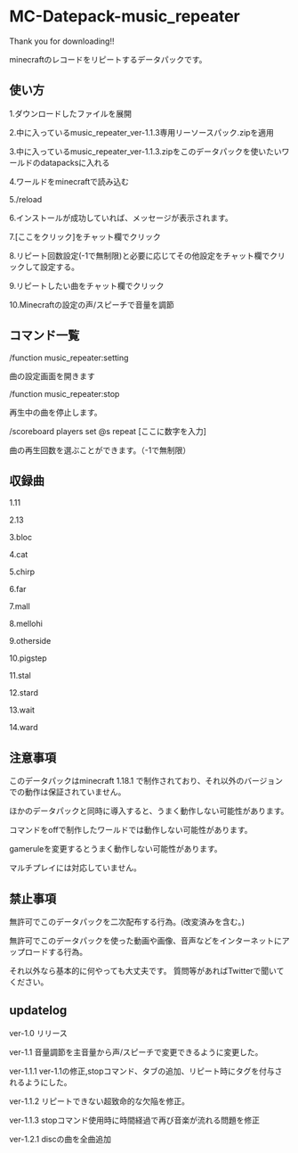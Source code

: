 # MC-Datepack-music_repeater

Thank you for downloading!!

minecraftのレコードをリピートするデータパックです。

使い方
--------------------

1.ダウンロードしたファイルを展開

2.中に入っているmusic_repeater_ver-1.1.3専用リーソースパック.zipを適用

3.中に入っているmusic_repeater_ver-1.1.3.zipをこのデータパックを使いたいワールドのdatapacksに入れる

4.ワールドをminecraftで読み込む

5./reload

6.インストールが成功していれば、メッセージが表示されます。

7.[ここをクリック]をチャット欄でクリック

8.リピート回数設定(-1で無制限)と必要に応じてその他設定をチャット欄でクリックして設定する。

9.リピートしたい曲をチャット欄でクリック

10.Minecraftの設定の声/スピーチで音量を調節

コマンド一覧
--------------------

/function music_repeater:setting

  曲の設定画面を開きます
  
/function music_repeater:stop

  再生中の曲を停止します。
  
/scoreboard players set @s repeat [ここに数字を入力]

  曲の再生回数を選ぶことができます。（-1で無制限）

収録曲
--------------------

1.11

2.13

3.bloc

4.cat

5.chirp

6.far

7.mall

8.mellohi

9.otherside

10.pigstep

11.stal

12.stard

13.wait

14.ward

注意事項
--------------------

このデータパックはminecraft 1.18.1 で制作されており、それ以外のバージョンでの動作は保証されていません。

ほかのデータパックと同時に導入すると、うまく動作しない可能性があります。

コマンドをoffで制作したワールドでは動作しない可能性があります。

gameruleを変更するとうまく動作しない可能性があります。

マルチプレイには対応していません。

禁止事項
--------------------

無許可でこのデータパックを二次配布する行為。(改変済みを含む。)

無許可でこのデータパックを使った動画や画像、音声などをインターネットにアップロードする行為。

それ以外なら基本的に何やっても大丈夫です。
質問等があればTwitterで聞いてください。

updatelog
--------------------

ver-1.0 リリース

ver-1.1 音量調節を主音量から声/スピーチで変更できるように変更した。

  ver-1.1.1 ver-1.1の修正,stopコマンド、タブの追加、リピート時にタグを付与されるようにした。
  
  ver-1.1.2 リピートできない超致命的な欠陥を修正。
  
  ver-1.1.3 stopコマンド使用時に時間経過で再び音楽が流れる問題を修正
  
ver-1.2.1 discの曲を全曲追加
